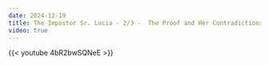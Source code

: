 ```yaml
---
date: 2024-12-19
title: The Impostor Sr. Lucia - 2/3 -  The Proof and Her Contradictions
video: true
---
```



{{< youtube 4bR2bwSQNeE >}}

